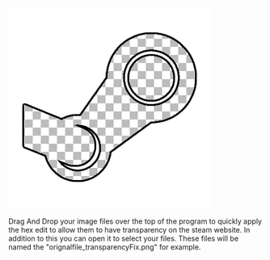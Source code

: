 ![](https://raw.githubusercontent.com/theopathy/Steam-Transparency-Artwork/main/transparency_icon.png)

Drag And Drop your image files over the top of the program to quickly apply the hex edit to allow them to have transparency on the steam website. In addition to this you can open it to select your files. These files will be named the "orignalfile_transparencyFix.png" for example. 
